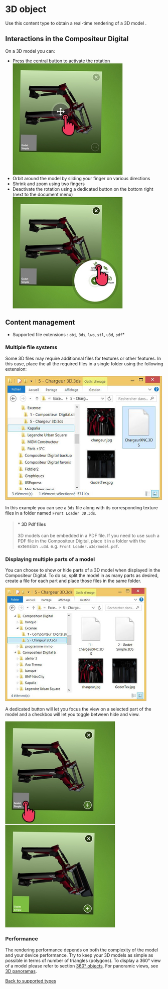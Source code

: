 # 3D object

Use this content type to obtain a real-time rendering of a 3D model .

## Interactions in the Compositeur Digital

On a 3D model you can:

- Press the central button to activate the rotation <br/>
![objet 3D activation](img/3d_activation.jpg)
- Orbit around the model by sliding your finger on various directions
- Shrink and zoom using two fingers
- Deactivate the rotation using a dedicated button on the bottom right (next to the document menu)<br/>
![objet 3D desactivation](img/3d_desactivation.jpg)

## Content management

- Supported file extensions : `obj`, `3ds`, `lwo`, `stl`, `u3d`, `pdf`*

### Multiple file systems

Some 3D files may require additionnal files for textures or other features. In this case, place the all the required files in a single folder using the following extension:

![explorer 3D object](img/explorer_3dobj.jpg)

In this example you can see a `3ds` file along with its corresponding texture files in a folder named `Front Loader 3D.3ds`.

>#### * 3D Pdf files
>3D models can be embedded in a PDF file. If you need to use such a PDF file in the Compositeur Digital, place it in a folder with the extension `.u3d`. e.g. `Front Loader.u3d/model.pdf`.

### Displaying multiple parts of a model

You can choose to show or hide parts of a 3D model when displayed in the Compositeur Digital. To do so, split the model in as many parts as desired, create a file for each part and place those files in the same folder.

![explorer 3D object parts](img/explorer_3dobj2.jpg)

A dedicated button will let you focus the view on a selected part of the model and a checkbox will let you toggle between hide and view.

![layer](img/3d_layers1.jpg) ![layer activated](img/3d_layers2.jpg)

### Performance

The rendering performance depends on both the complexity of the model and your device performance. Try to keep your 3D models as simple as possible in terms of number of triangles (polygons). To display a 360° view of a model please refer to section [360° objects](sequence.md). For panoramic views, see [3D panoramas](sequence.md).

[Back to supported types](content_types.md)
